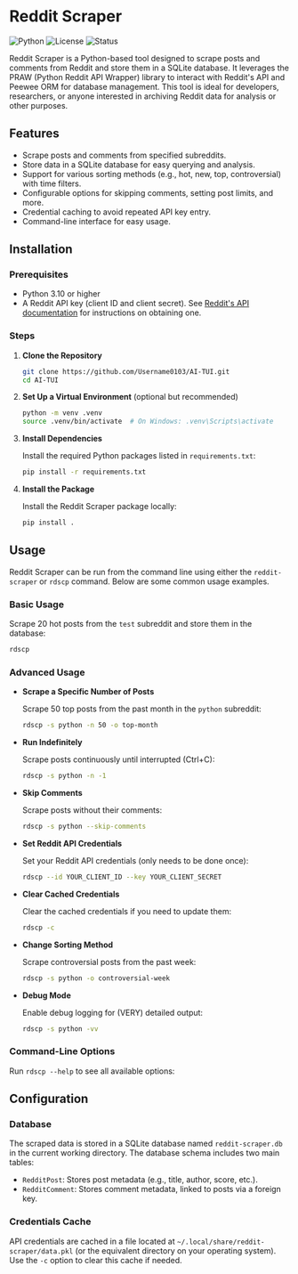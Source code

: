 # Reddit Scraper

![Python](https://img.shields.io/badge/python-3.10+-blue.svg)
![License](https://img.shields.io/badge/license-MIT-green.svg)
![Status](https://img.shields.io/badge/status-beta-yellow.svg)

Reddit Scraper is a Python-based tool designed to scrape posts and comments from Reddit and store them in a SQLite database. It leverages the PRAW (Python Reddit API Wrapper) library to interact with Reddit's API and Peewee ORM for database management. This tool is ideal for developers, researchers, or anyone interested in archiving Reddit data for analysis or other purposes.

## Features

- Scrape posts and comments from specified subreddits.
- Store data in a SQLite database for easy querying and analysis.
- Support for various sorting methods (e.g., hot, new, top, controversial) with time filters.
- Configurable options for skipping comments, setting post limits, and more.
- Credential caching to avoid repeated API key entry.
- Command-line interface for easy usage.

## Installation

### Prerequisites

- Python 3.10 or higher
- A Reddit API key (client ID and client secret). See [Reddit's API documentation](https://old.reddit.com/r/reddit.com/wiki/api) for instructions on obtaining one.

### Steps

1. **Clone the Repository**

   ```bash
   git clone https://github.com/Username0103/AI-TUI.git
   cd AI-TUI
   ```

2. **Set Up a Virtual Environment** (optional but recommended)

   ```bash
   python -m venv .venv
   source .venv/bin/activate  # On Windows: .venv\Scripts\activate
   ```

3. **Install Dependencies**

   Install the required Python packages listed in `requirements.txt`:

   ```bash
   pip install -r requirements.txt
   ```

4. **Install the Package**

   Install the Reddit Scraper package locally:

   ```bash
   pip install .
   ```

## Usage

Reddit Scraper can be run from the command line using either the `reddit-scraper` or `rdscp` command. Below are some common usage examples.

### Basic Usage

Scrape 20 hot posts from the `test` subreddit and store them in the database:

```bash
rdscp
```

### Advanced Usage

- **Scrape a Specific Number of Posts**

  Scrape 50 top posts from the past month in the `python` subreddit:

  ```bash
  rdscp -s python -n 50 -o top-month
  ```

- **Run Indefinitely**

  Scrape posts continuously until interrupted (Ctrl+C):

  ```bash
  rdscp -s python -n -1
  ```

- **Skip Comments**

  Scrape posts without their comments:

  ```bash
  rdscp -s python --skip-comments
  ```

- **Set Reddit API Credentials**

  Set your Reddit API credentials (only needs to be done once):

  ```bash
  rdscp --id YOUR_CLIENT_ID --key YOUR_CLIENT_SECRET
  ```

- **Clear Cached Credentials**

  Clear the cached credentials if you need to update them:

  ```bash
  rdscp -c
  ```

- **Change Sorting Method**

  Scrape controversial posts from the past week:

  ```bash
  rdscp -s python -o controversial-week
  ```

- **Debug Mode**

  Enable debug logging for (VERY) detailed output:

  ```bash
  rdscp -s python -vv
  ```

### Command-Line Options

Run `rdscp --help` to see all available options:

## Configuration

### Database

The scraped data is stored in a SQLite database named `reddit-scraper.db` in the current working directory. The database schema includes two main tables:

- `RedditPost`: Stores post metadata (e.g., title, author, score, etc.).
- `RedditComment`: Stores comment metadata, linked to posts via a foreign key.

### Credentials Cache

API credentials are cached in a file located at `~/.local/share/reddit-scraper/data.pkl` (or the equivalent directory on your operating system). Use the `-c` option to clear this cache if needed.
